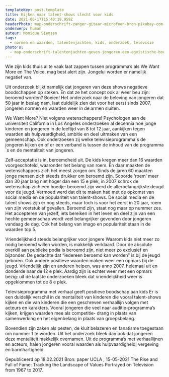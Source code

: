 ```yaml
---
templateKey: post.template
title: Kijken naar talent-shows slecht voor kids
date: 2021-06-17T15:40:19.959Z
headerPhoto: map-onderschrift-zanger-gitaar-microfoon-bron-pixabay-com-image-img-zanger-gitaar-microfoon-jpg
onderwerp: human
auteur: Monique Siemsen
tags:
  - normen en waarden, talentenjachten, kids, onderzoek, televisie
photo's:
  - map-onderschrift-talentenjachten-geven-jongeren-een-egoïstische-boodschap-mee-zo-blijkt-uit-onderzoek-bron-pixabay-com-image-img-kind-schermtijd-computer-jpg
---
```

Wie zijn kids thuis al te vaak laat zappen tussen programma’s als We Want More en The
Voice, mag best alert zijn. Jongelui worden er namelijk negatief van.

Uit onderzoek blijkt namelijk dat jongeren van deze shows negatieve boodschappen op
steken. En dat ze het concept ook al weer beu zijn: beroemd worden? Boeien! Het
onderzoek naar de beleving van jongeren dat 50 jaar in beslag nam, laat duidelijk zien dat
voor het eerst sinds 2007, jongeren normen en waarden weer in de armen sluiten.

We Want More? Niet volgens wetenschappers!
Psychologen aan de universiteit California in Los Angeles onderzoeken al decennia hoe
jonge kinderen en jongeren in de leeftijd van 8 tot 12 jaar, aankijken tegen waarden als
hulpvaardigheid, ambitie en deel uitmaken van een gemeenschap. Ook onderzoeken zij
welke televisieprogramma´s de jongeren kijken en of er een verband is tussen de inhoud
van de programma´s en de mentaliteit van jongeren.

Zelf-acceptatie is in, beroemdheid uit.
De kids kregen meer dan 16 waarden voorgeschoteld, waaronder het belang van roem.
En daar maakten de wetenschappers zich het meest zorgen om. Sinds de jaren 60
maakten jonge mensen zich steeds drukker om beroemd zijn. Scoorde ‘roem’ meer dan 30
jaar lang niet hoger dan een 15 e plek, in 2007 schrok de wetenschap zich een hoedje:
beroemd zijn werd de allerbelangrijkste deugd voor de jeugd. Vermoed werd dat dit te
maken had met de opkomst van social media en de populariteit van talent-shows.
De social media en de talent shows zijn er nog steeds, maar toch is voor het eerst in 20
jaar, roem van zijn voetstuk af gevallen. Beroemd zijn, staat nog maar op nummer zes. Het
accepteren van jezelf, iets bereiken in het leven en deel zijn van een hechte gemeenschap
wordt veel belangrijker gevonden door jongeren vandaag de dag. Ook het belang van
imago en populariteit staan in de waarden top 5.

Vriendelijkheid steeds belangrijker voor jongere
Waarom kids niet meer zo nodig beroemd willen worden, is makkelijk verklaard. Door de
absolute overkill aan publieke podia is beroemd zijn, niet meer zo exclusief en bijzonder.
De gedachte dat “iedereen beroemd kan worden” is bij de jeugd geboren. Ook andere
positieve waarden maken weer een opmars bij de jeugd. Vriendelijk zijn en anderen
helpen, was anno 2007, helemaal uit en donderde naar de 12 e plek. Aardig zijn is echter
weer met een opmars bezig: uit de laatste onderzoeken bleek dat vriendelijkheid weer is
opgeklommen tot de 8 e plek.

Televisieprogramma met verhaal geeft positieve boodschap aan kids
Er is een duidelijk verschil in de mentaliteit van kinderen die vooral talent-shows kijken en
die van kinderen die een geschreven verhaallijn volgen met acteurs en karakters. Vooral
jongeren die veel naar auditie-programma’s kijken, krijgen waarden mee als competitie-
drang in plaats van samenwerking en het eigenbelang in plaats van groepsbelang.

Bovendien zijn zaken als pesten, de kluit belazeren en fanatisme toegestaan om nummer
1 te worden. Uit het onderzoek bleek dan ook dat jongeren deze mentaliteit makkelijk
overnamen. Uit de programma’s met verhaallijnen en acteurs, halen jongeren vooral
waarden als hulpvaardigheid, vergeving en barmhartigheid.

Gepubliceerd op 18.02.2021
Bron: paper UCLA , 15-05-2021 The Rise and Fall of Fame: Tracking the Landscape of Values
Portrayed on Television from 1967 to 2017.